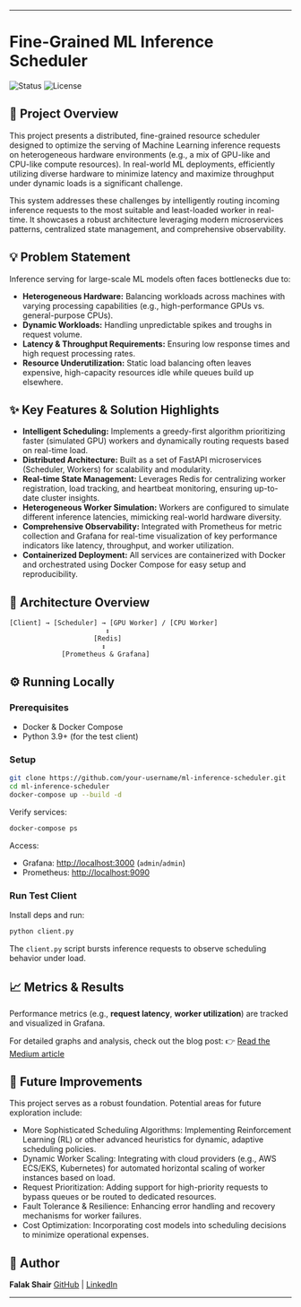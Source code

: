 
---

# Fine-Grained ML Inference Scheduler

![Status](https://img.shields.io/badge/Status-Complete-brightgreen)
![License](https://img.shields.io/badge/License-MIT-blue.svg)

## 🌟 Project Overview

This project presents a distributed, fine-grained resource scheduler designed to optimize the serving of Machine Learning inference requests on heterogeneous hardware environments (e.g., a mix of GPU-like and CPU-like compute resources). In real-world ML deployments, efficiently utilizing diverse hardware to minimize latency and maximize throughput under dynamic loads is a significant challenge.

This system addresses these challenges by intelligently routing incoming inference requests to the most suitable and least-loaded worker in real-time. It showcases a robust architecture leveraging modern microservices patterns, centralized state management, and comprehensive observability.

## 💡 Problem Statement

Inference serving for large-scale ML models often faces bottlenecks due to:
* **Heterogeneous Hardware:** Balancing workloads across machines with varying processing capabilities (e.g., high-performance GPUs vs. general-purpose CPUs).
* **Dynamic Workloads:** Handling unpredictable spikes and troughs in request volume.
* **Latency & Throughput Requirements:** Ensuring low response times and high request processing rates.
* **Resource Underutilization:** Static load balancing often leaves expensive, high-capacity resources idle while queues build up elsewhere.

## ✨ Key Features & Solution Highlights

* **Intelligent Scheduling:** Implements a greedy-first algorithm prioritizing faster (simulated GPU) workers and dynamically routing requests based on real-time load.
* **Distributed Architecture:** Built as a set of FastAPI microservices (Scheduler, Workers) for scalability and modularity.
* **Real-time State Management:** Leverages Redis for centralizing worker registration, load tracking, and heartbeat monitoring, ensuring up-to-date cluster insights.
* **Heterogeneous Worker Simulation:** Workers are configured to simulate different inference latencies, mimicking real-world hardware diversity.
* **Comprehensive Observability:** Integrated with Prometheus for metric collection and Grafana for real-time visualization of key performance indicators like latency, throughput, and worker utilization.
* **Containerized Deployment:** All services are containerized with Docker and orchestrated using Docker Compose for easy setup and reproducibility.

## 🧱 Architecture Overview

```
[Client] → [Scheduler] → [GPU Worker] / [CPU Worker]
                        ↕
                     [Redis]
                       ↕
             [Prometheus & Grafana]
```

## ⚙️ Running Locally

### Prerequisites

* Docker & Docker Compose
* Python 3.9+ (for the test client)

### Setup

```bash
git clone https://github.com/your-username/ml-inference-scheduler.git
cd ml-inference-scheduler
docker-compose up --build -d
```

Verify services:

```bash
docker-compose ps
```

Access:

* Grafana: [http://localhost:3000](http://localhost:3000) (`admin`/`admin`)
* Prometheus: [http://localhost:9090](http://localhost:9090)

### Run Test Client

Install deps and run:

```bash
python client.py
```

The `client.py` script bursts inference requests to observe scheduling behavior under load.

## 📈 Metrics & Results

Performance metrics (e.g., **request latency**, **worker utilization**) are tracked and visualized in Grafana.

For detailed graphs and analysis, check out the blog post:
👉 [Read the Medium article](https://medium.com/@falakshair563/optimizing-ml-inference-building-a-smart-resource-scheduler-for-heterogeneous-workloads-9d5575895c10)

## 🧪 Future Improvements

This project serves as a robust foundation. Potential areas for future exploration include:

- More Sophisticated Scheduling Algorithms: Implementing Reinforcement Learning (RL) or other advanced heuristics for dynamic, adaptive scheduling policies.
- Dynamic Worker Scaling: Integrating with cloud providers (e.g., AWS ECS/EKS, Kubernetes) for automated horizontal scaling of worker instances based on load.
- Request Prioritization: Adding support for high-priority requests to bypass queues or be routed to dedicated resources.
- Fault Tolerance & Resilience: Enhancing error handling and recovery mechanisms for worker failures.
- Cost Optimization: Incorporating cost models into scheduling decisions to minimize operational expenses.

## 👤 Author

**Falak Shair**
[GitHub](https://github.com/falakshair01) | [LinkedIn](https://www.linkedin.com/in/falak-shair-software-engineer/)

---